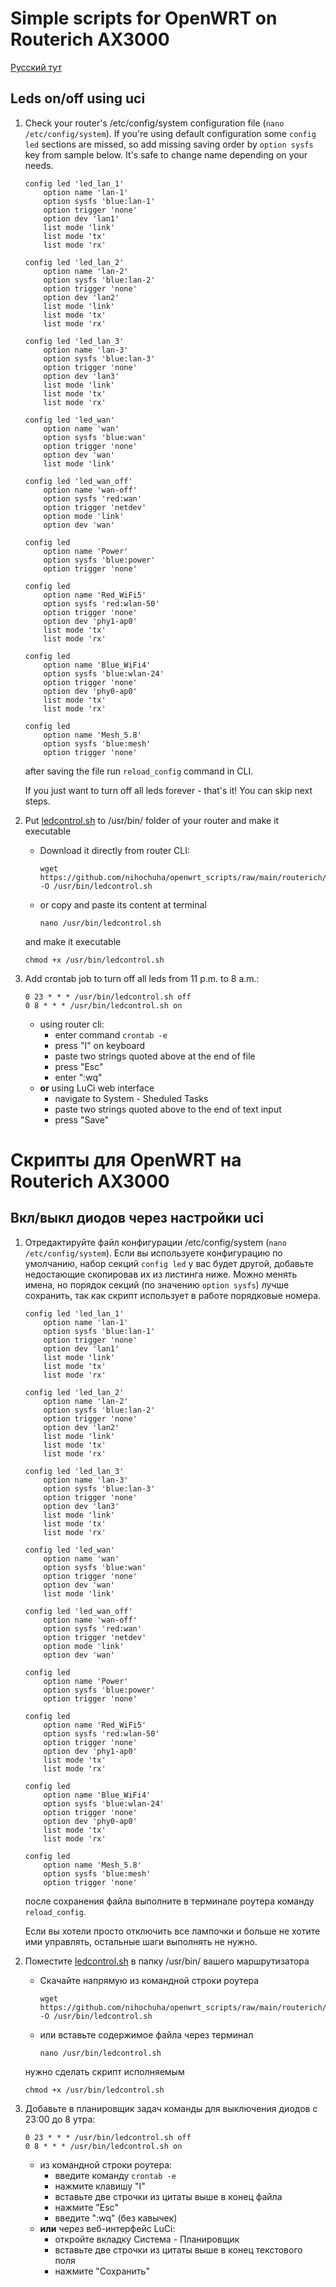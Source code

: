 # Simple scripts for OpenWRT on Routerich AX3000 
[Русский тут](https://github.com/nihochuha/openwrt_scripts/tree/main/routerich#%D1%81%D0%BA%D1%80%D0%B8%D0%BF%D1%82%D1%8B-%D0%B4%D0%BB%D1%8F-openwrt-%D0%BD%D0%B0-routerich-ax3000)

## Leds on/off using uci
1. Check your router's /etc/config/system configuration file (`nano /etc/config/system`).
   If you're using default configuration some `config led` sections are missed, so add missing saving order by `option sysfs` key from sample below. It's safe to change name depending on your needs.
   ```
   config led 'led_lan_1'
	   option name 'lan-1'
	   option sysfs 'blue:lan-1'
	   option trigger 'none'
	   option dev 'lan1'
	   list mode 'link'
	   list mode 'tx'
	   list mode 'rx'
   
   config led 'led_lan_2'
	   option name 'lan-2'
	   option sysfs 'blue:lan-2'
	   option trigger 'none'
	   option dev 'lan2'
	   list mode 'link'
	   list mode 'tx'
	   list mode 'rx'
   
   config led 'led_lan_3'
	   option name 'lan-3'
	   option sysfs 'blue:lan-3'
	   option trigger 'none'
	   option dev 'lan3'
	   list mode 'link'
	   list mode 'tx'
	   list mode 'rx'
   
   config led 'led_wan'
	   option name 'wan'
	   option sysfs 'blue:wan'
	   option trigger 'none'
	   option dev 'wan'
	   list mode 'link'

   config led 'led_wan_off'
	   option name 'wan-off'
	   option sysfs 'red:wan'
	   option trigger 'netdev'
	   option mode 'link'
	   option dev 'wan'
   
   config led
	   option name 'Power'
	   option sysfs 'blue:power'
	   option trigger 'none'
   
   config led
	   option name 'Red_WiFi5'
	   option sysfs 'red:wlan-50'
	   option trigger 'none'
	   option dev 'phy1-ap0'
	   list mode 'tx'
	   list mode 'rx'
   
   config led
	   option name 'Blue_WiFi4'
	   option sysfs 'blue:wlan-24'
	   option trigger 'none'
	   option dev 'phy0-ap0'
	   list mode 'tx'
	   list mode 'rx'
   
   config led
	   option name 'Mesh_5.8'
	   option sysfs 'blue:mesh'
	   option trigger 'none'
   ```
   after saving the file run `reload_config` command in CLI.

   If you just want to turn off all leds forever - that's it! You can skip next steps.
   
2. Put [ledcontrol.sh](ledcontrol.sh) to /usr/bin/ folder of your router and make it executable
   - Download it directly from router CLI:
     ```
     wget https://github.com/nihochuha/openwrt_scripts/raw/main/routerich/ledcontrol.sh -O /usr/bin/ledcontrol.sh
     ```
   - or copy and paste its content at terminal
     ```
     nano /usr/bin/ledcontrol.sh
     ```
   
   and make it executable
   ```
   chmod +x /usr/bin/ledcontrol.sh
   ```
3. Add crontab job to turn off all leds from 11 p.m. to 8 a.m.:
   ```
   0 23 * * * /usr/bin/ledcontrol.sh off
   0 8 * * * /usr/bin/ledcontrol.sh on
   ```
   - using router cli:
     - enter command `crontab -e`
     - press "I" on keyboard
     - paste two strings quoted above at the end of file
     - press "Esc"
     - enter ":wq"
   - **or** using LuCi web interface
     - navigate to System - Sheduled Tasks
     - paste two strings quoted above to the end of text input
     - press "Save"
   

# Скрипты для OpenWRT на Routerich AX3000

## Вкл/выкл диодов через настройки uci
1. Отредактируйте файл конфигурации /etc/config/system (`nano /etc/config/system`).
   Если вы используете конфигурацию по умолчанию, набор секций `config led` у вас будет другой, добавьте недостающие скопировав их из листинга ниже. Можно менять имена, но порядок секций (по значению `option sysfs`) лучше сохранить, так как скрипт использует в работе порядковые номера.
   ```
   config led 'led_lan_1'
	   option name 'lan-1'
	   option sysfs 'blue:lan-1'
	   option trigger 'none'
	   option dev 'lan1'
	   list mode 'link'
	   list mode 'tx'
	   list mode 'rx'
   
   config led 'led_lan_2'
	   option name 'lan-2'
	   option sysfs 'blue:lan-2'
	   option trigger 'none'
	   option dev 'lan2'
	   list mode 'link'
	   list mode 'tx'
	   list mode 'rx'
   
   config led 'led_lan_3'
	   option name 'lan-3'
	   option sysfs 'blue:lan-3'
	   option trigger 'none'
	   option dev 'lan3'
	   list mode 'link'
	   list mode 'tx'
	   list mode 'rx'
   
   config led 'led_wan'
	   option name 'wan'
	   option sysfs 'blue:wan'
	   option trigger 'none'
	   option dev 'wan'
	   list mode 'link'

   config led 'led_wan_off'
	   option name 'wan-off'
	   option sysfs 'red:wan'
	   option trigger 'netdev'
	   option mode 'link'
	   option dev 'wan'
   
   config led
	   option name 'Power'
	   option sysfs 'blue:power'
	   option trigger 'none'
   
   config led
	   option name 'Red_WiFi5'
	   option sysfs 'red:wlan-50'
	   option trigger 'none'
	   option dev 'phy1-ap0'
	   list mode 'tx'
	   list mode 'rx'
   
   config led
	   option name 'Blue_WiFi4'
	   option sysfs 'blue:wlan-24'
	   option trigger 'none'
	   option dev 'phy0-ap0'
	   list mode 'tx'
	   list mode 'rx'
   
   config led
	   option name 'Mesh_5.8'
	   option sysfs 'blue:mesh'
	   option trigger 'none'
   ```
   после сохранения файла выполните в терминале роутера команду `reload_config`.

   Если вы хотели просто отключить все лампочки и больше не хотите ими управлять, остальные шаги выполнять не нужно.
2. Поместите [ledcontrol.sh](ledcontrol.sh) в папку /usr/bin/ вашего маршрутизатора
   - Скачайте напрямую из командной строки роутера
     ```
     wget https://github.com/nihochuha/openwrt_scripts/raw/main/routerich/ledcontrol.sh -O /usr/bin/ledcontrol.sh
     ```
   - или вставьте содержимое файла через терминал
     ```
     nano /usr/bin/ledcontrol.sh
     ```
   
   нужно сделать скрипт исполняемым
   ```
   chmod +x /usr/bin/ledcontrol.sh
   ```
3. Добавьте в планировщик задач команды для выключения диодов с 23:00 до 8 утра:
   ```
   0 23 * * * /usr/bin/ledcontrol.sh off
   0 8 * * * /usr/bin/ledcontrol.sh on
   ```

   - из командной строки роутера:
     - введите команду `crontab -e`
     - нажмите клавишу "I"
     - вставьте две строчки из цитаты выше в конец файла
     - нажмите "Esc"
     - введите ":wq" (без кавычек)
   - **или** через веб-интерфейс LuCi:
     - откройте вкладку Система - Планировщик
     - вставьте две строчки из цитаты выше в конец текстового поля
     - нажмите "Сохранить"
